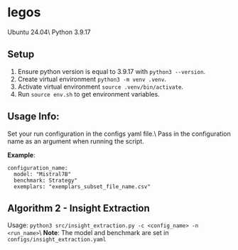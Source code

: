 # legos
Ubuntu 24.04\\
Python 3.9.17

## Setup
1. Ensure python version is equal to 3.9.17 with `python3 --version`.
2. Create virtual environment `python3 -m venv .venv`.
3. Activate virtual environment `source .venv/bin/activate`.
4. Run `source env.sh` to get environment variables.



## Usage Info:
Set your run configuration in the configs yaml file.\\
Pass in the configuration name as an argument when running the script.

**Example**:
```
configuration_name:
  model: "Mistral7B"
  benchmark: Strategy"
  exemplars: "exemplars_subset_file_name.csv"
```


## Algorithm 2 - Insight Extraction
Usage: `python3 src/insight_extraction.py -c <config_name> -n <run_name>`\\
**Note**: The model and benchmark are set in `configs/insight_extraction.yaml`